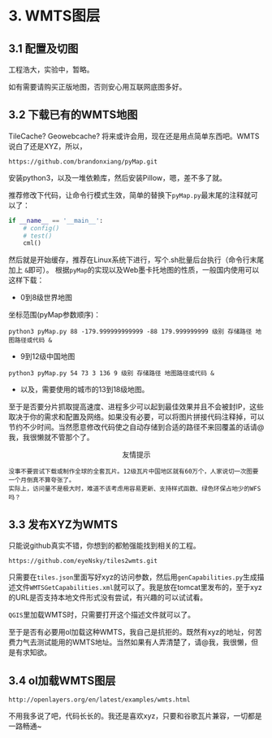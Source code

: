 # 3. WMTS图层

## 3.1 配置及切图

工程浩大，实验中，暂略。

如有需要请购买正版地图，否则安心用互联网底图多好。

## 3.2 下载已有的WMTS地图

TileCache? Geowebcache? 将来或许会用，现在还是用点简单东西吧。WMTS说白了还是XYZ，所以，

``https://github.com/brandonxiang/pyMap.git``

安装python3，以及一堆依赖库，然后安装Pillow，嗯，差不多了就。

推荐修改下代码，让命令行模式生效，简单的替换下``pyMap.py``最末尾的注释就可以了：
```python
if __name__ == '__main__':
    # config()
    # test()
    cml()
```

然后就是开始缓存，推荐在Linux系统下进行，写个.sh批量后台执行（命令行末尾加上 ``&``即可）。
根据``pyMap``的实现以及Web墨卡托地图的性质，一般国内使用可以这样下载：

+ 0到8级世界地图

坐标范围(pyMap参数顺序)：

```
python3 pyMap.py 88 -179.999999999999 -88 179.999999999 级别 存储路径 地图路径或代码 &
```

+ 9到12级中国地图

```
python3 pyMap.py 54 73 3 136 9 级别 存储路径 地图路径或代码 &
```

+ 以及，需要使用的城市的13到18级地图。

至于是否要分片抓取提高速度、进程多少可以起到最佳效果并且不会被封IP，这些取决于你的需求和配置及网络。如果没有必要，可以将图片拼接代码注释掉，可以节约不少时间。当然愿意修改代码使之自动存储到合适的路径不来回覆盖的话请@我，我很懒就不管那个了。
<center>友情提示</center>

    没事不要尝试下载或制作全球的全套瓦片。12级瓦片中国地区就有60万个，人家说切一次图要一个月倒真不算夸张了。
    实际上，访问量不是极大时，难道不该考虑用容易更新、支持样式函数、绿色环保占地少的WFS吗？

## 3.3 发布XYZ为WMTS

只能说github真实不错，你想到的都勉强能找到相关的工程。

``https://github.com/eyeNsky/tiles2wmts.git``

只需要在``tiles.json``里面写好xyz的访问参数，然后用``genCapabilities.py``生成描述文件``WMTSGetCapabilities.xml``就可以了。我是放在tomcat里发布的，至于xyz的URL是否支持本地文件形式没有尝试，有兴趣的可以试试看。

``QGIS``里加载WMTS时，只需要打开这个描述文件就可以了。

至于是否有必要用ol加载这种WMTS，我自己是抗拒的。既然有xyz的地址，何苦费力气去测试能用的WMTS地址。当然如果有人弄清楚了，请@我，我很懒，但是有求知欲。


## 3.4 ol加载WMTS图层

``http://openlayers.org/en/latest/examples/wmts.html``

不用我多说了吧，代码长长的。我还是喜欢xyz，只要和谷歌瓦片兼容，一切都是一路畅通~
